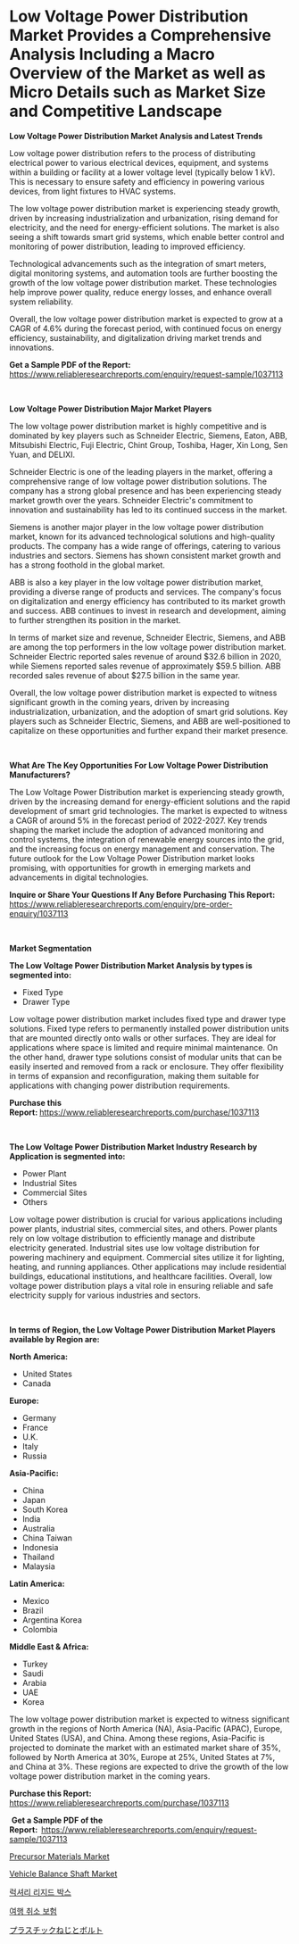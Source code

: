 <p><h1>Low Voltage Power Distribution Market Provides a Comprehensive Analysis Including a Macro Overview of the Market as well as Micro Details such as Market Size and Competitive Landscape</h1></p><p><strong>Low Voltage Power Distribution Market Analysis and Latest Trends</strong></p>
<p><p>Low voltage power distribution refers to the process of distributing electrical power to various electrical devices, equipment, and systems within a building or facility at a lower voltage level (typically below 1 kV). This is necessary to ensure safety and efficiency in powering various devices, from light fixtures to HVAC systems.</p><p>The low voltage power distribution market is experiencing steady growth, driven by increasing industrialization and urbanization, rising demand for electricity, and the need for energy-efficient solutions. The market is also seeing a shift towards smart grid systems, which enable better control and monitoring of power distribution, leading to improved efficiency.</p><p>Technological advancements such as the integration of smart meters, digital monitoring systems, and automation tools are further boosting the growth of the low voltage power distribution market. These technologies help improve power quality, reduce energy losses, and enhance overall system reliability.</p><p>Overall, the low voltage power distribution market is expected to grow at a CAGR of 4.6% during the forecast period, with continued focus on energy efficiency, sustainability, and digitalization driving market trends and innovations.</p></p>
<p><strong>Get a Sample PDF of the Report:&nbsp;</strong> <a href="https://www.reliableresearchreports.com/enquiry/request-sample/1037113">https://www.reliableresearchreports.com/enquiry/request-sample/1037113</a></p>
<p>&nbsp;</p>
<p><strong>Low Voltage Power Distribution Major Market Players</strong></p>
<p><p>The low voltage power distribution market is highly competitive and is dominated by key players such as Schneider Electric, Siemens, Eaton, ABB, Mitsubishi Electric, Fuji Electric, Chint Group, Toshiba, Hager, Xin Long, Sen Yuan, and DELIXI.</p><p>Schneider Electric is one of the leading players in the market, offering a comprehensive range of low voltage power distribution solutions. The company has a strong global presence and has been experiencing steady market growth over the years. Schneider Electric's commitment to innovation and sustainability has led to its continued success in the market.</p><p>Siemens is another major player in the low voltage power distribution market, known for its advanced technological solutions and high-quality products. The company has a wide range of offerings, catering to various industries and sectors. Siemens has shown consistent market growth and has a strong foothold in the global market.</p><p>ABB is also a key player in the low voltage power distribution market, providing a diverse range of products and services. The company's focus on digitalization and energy efficiency has contributed to its market growth and success. ABB continues to invest in research and development, aiming to further strengthen its position in the market.</p><p>In terms of market size and revenue, Schneider Electric, Siemens, and ABB are among the top performers in the low voltage power distribution market. Schneider Electric reported sales revenue of around $32.6 billion in 2020, while Siemens reported sales revenue of approximately $59.5 billion. ABB recorded sales revenue of about $27.5 billion in the same year.</p><p>Overall, the low voltage power distribution market is expected to witness significant growth in the coming years, driven by increasing industrialization, urbanization, and the adoption of smart grid solutions. Key players such as Schneider Electric, Siemens, and ABB are well-positioned to capitalize on these opportunities and further expand their market presence.</p></p>
<p>&nbsp;</p>
<p><strong>What Are The Key Opportunities For Low Voltage Power Distribution Manufacturers?</strong></p>
<p><p>The Low Voltage Power Distribution market is experiencing steady growth, driven by the increasing demand for energy-efficient solutions and the rapid development of smart grid technologies. The market is expected to witness a CAGR of around 5% in the forecast period of 2022-2027. Key trends shaping the market include the adoption of advanced monitoring and control systems, the integration of renewable energy sources into the grid, and the increasing focus on energy management and conservation. The future outlook for the Low Voltage Power Distribution market looks promising, with opportunities for growth in emerging markets and advancements in digital technologies.</p></p>
<p><strong>Inquire or Share Your Questions If Any Before Purchasing This Report:</strong> <a href="https://www.reliableresearchreports.com/enquiry/pre-order-enquiry/1037113">https://www.reliableresearchreports.com/enquiry/pre-order-enquiry/1037113</a></p>
<p>&nbsp;</p>
<p><strong>Market Segmentation</strong></p>
<p><strong>The Low Voltage Power Distribution Market Analysis by types is segmented into:</strong></p>
<p><ul><li>Fixed Type</li><li>Drawer Type</li></ul></p>
<p><p>Low voltage power distribution market includes fixed type and drawer type solutions. Fixed type refers to permanently installed power distribution units that are mounted directly onto walls or other surfaces. They are ideal for applications where space is limited and require minimal maintenance. On the other hand, drawer type solutions consist of modular units that can be easily inserted and removed from a rack or enclosure. They offer flexibility in terms of expansion and reconfiguration, making them suitable for applications with changing power distribution requirements.</p></p>
<p><strong>Purchase this Report:&nbsp;</strong><a href="https://www.reliableresearchreports.com/purchase/1037113">https://www.reliableresearchreports.com/purchase/1037113</a></p>
<p>&nbsp;</p>
<p><strong>The Low Voltage Power Distribution Market Industry Research by Application is segmented into:</strong></p>
<p><ul><li>Power Plant</li><li>Industrial Sites</li><li>Commercial Sites</li><li>Others</li></ul></p>
<p><p>Low voltage power distribution is crucial for various applications including power plants, industrial sites, commercial sites, and others. Power plants rely on low voltage distribution to efficiently manage and distribute electricity generated. Industrial sites use low voltage distribution for powering machinery and equipment. Commercial sites utilize it for lighting, heating, and running appliances. Other applications may include residential buildings, educational institutions, and healthcare facilities. Overall, low voltage power distribution plays a vital role in ensuring reliable and safe electricity supply for various industries and sectors.</p></p>
<p>&nbsp;</p>
<p><strong>In terms of Region, the Low Voltage Power Distribution Market Players available by Region are:</strong></p>
<p>
    <p> <strong> North America: </strong>
        <ul>
            <li>United States</li>
            <li>Canada</li>
        </ul>
        </p> 
    <p> <strong> Europe: </strong>
        <ul>
            <li>Germany</li>
            <li>France</li>
            <li>U.K.</li>
            <li>Italy</li>
            <li>Russia</li>
        </ul>
        </p> 
    <p> <strong> Asia-Pacific: </strong>
        <ul>
            <li>China</li>
            <li>Japan</li>
            <li>South Korea</li>
            <li>India</li>
            <li>Australia</li>
            <li>China Taiwan</li>
            <li>Indonesia</li>
            <li>Thailand</li>
            <li>Malaysia</li>
        </ul>
        </p> 
    <p> <strong> Latin America: </strong>
        <ul>
            <li>Mexico</li>
            <li>Brazil</li>
            <li>Argentina Korea</li>
            <li>Colombia</li>
        </ul>
        </p> 
    <p> <strong> Middle East & Africa: </strong>
        <ul>
            <li>Turkey</li>
            <li>Saudi</li>
            <li>Arabia</li>
            <li>UAE</li>
            <li>Korea</li>
        </ul>
    </p>
    </p>
<p><p>The low voltage power distribution market is expected to witness significant growth in the regions of North America (NA), Asia-Pacific (APAC), Europe, United States (USA), and China. Among these regions, Asia-Pacific is projected to dominate the market with an estimated market share of 35%, followed by North America at 30%, Europe at 25%, United States at 7%, and China at 3%. These regions are expected to drive the growth of the low voltage power distribution market in the coming years.</p></p>
<p><strong>Purchase this Report: </strong><a href="https://www.reliableresearchreports.com/purchase/1037113">https://www.reliableresearchreports.com/purchase/1037113</a></p>
<p>&nbsp;<strong>Get a Sample PDF of the Report:&nbsp;&nbsp;</strong><a href="https://www.reliableresearchreports.com/enquiry/request-sample/1037113">https://www.reliableresearchreports.com/enquiry/request-sample/1037113</a></p>
<p><strong></strong></p>
<p><p><a href="https://github.com/Glendatilghmankmgz0rbhwpy/Market-Research-Report-List-1/blob/main/precursor-materials-market.md">Precursor Materials Market</a></p><p><a href="https://issuu.com/reportprime-2/docs/vehicle-balance-shaft-market-size-2030.pptx">Vehicle Balance Shaft Market</a></p><p><a href="https://medium.com/@dayanarunolfsdottir/%EA%B3%A0%EA%B8%89-%EA%B2%BD%EC%A7%88-%EC%83%81%EC%9E%90-%EC%8B%9C%EC%9E%A5-%EB%8F%99%ED%96%A5-%EC%8B%9C%EC%9E%A5-%EB%8F%99%ED%96%A5-%EC%84%B1%EC%9E%A5-2024%EB%85%84%EB%B6%80%ED%84%B0-2031%EB%85%84%EA%B9%8C%EC%A7%80%EC%9D%98-%EC%98%88%EC%B8%A1-f34167934dd9">럭셔리 리지드 박스</a></p><p><a href="https://github.com/xvz497517413/Market-Research-Report-List-1/blob/main/362041715313.md">여행 취소 보험</a></p><p><a href="https://github.com/EmoryYundt1935/Market-Research-Report-List-1/blob/main/599631316408.md">プラスチックねじとボルト</a></p></p>